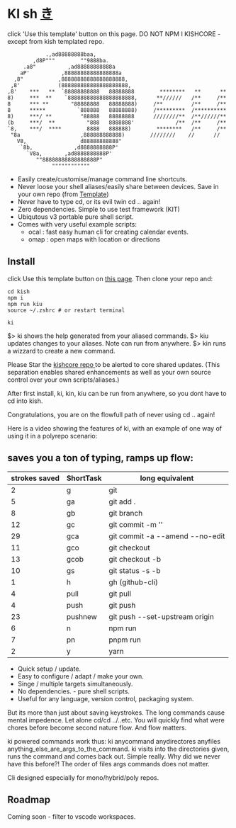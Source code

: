 # KI sh <a href=https://en.wikipedia.org/wiki/Qi > き </a>

click 'Use this template' button on this page.
 DO NOT NPM I KISHCORE - except from kish templated repo.


```
            .,ad88888888baa,
        ,d8P"""        ""9888ba.
     .a8"          ,ad88888888888a
    aP'          ,88888888888888888a
  ,8"           ,88888888888888888888,
 ,8'            (888888888888888888888,
,8'    ***   **  `88888888888   88888888        ********   **      **
8)     ***  **    `888888888888888888888,      **//////   /**     /**
8      *** **       "88888888   88888888)     /**         /**     /**
8      *****          `888888   88888888)     /*********  /**********
8)     ***/ **         "88888   88888888      ////////**  /**//////**
(b     ***/  **          "888   8888888'             /**  /**     /**
`8,    ***/  ****        8888   888888)        ********   /**     /**
 "8a                   ,888888888888)        ////////    //      // 
   V8,                 d88888888888"
    `8b,             ,d8888888888P'
      `V8a,       ,ad8888888888P'  
         ""88888888888888888P"     
              """"""""""""
```

* Easily create/customise/manage command line shortcuts.
* Never loose your shell aliases/easily share between devices. Save in your own repo (from <a href=https://github.com/ticaboo/kish >Template</a>)
* Never have to type cd, or its evil twin cd .. again!
* Zero dependencies. Simple to use test framework (KIT)
* Ubiqutous v3 portable pure shell script.
* Comes with very useful example scripts:
  * ocal : fast easy human cli for creating calendar events.
  * omap : open maps with location or directions



## Install
click Use this template button on  <a href=https://github.com/ticaboo/kish >this page</a>.
Then clone your repo and:
```
cd kish
npm i
npm run kiu
source ~/.zshrc # or restart terminal

ki
```

$> ki shows the help generated from your aliased commands.
$> kiu updates changes to your aliases. Note can run from anywhere.
$> kin runs a wizzard to create a new command.

Please Star the <a href="https://github.com/ki-sh/kishcore"> kishcore repo </a> to be alerted to
core shared updates. (This separation enables shared enhancements as well as your own source control over your own scripts/aliases.)


After first install, ki, kin, kiu can be run from anywhere, so you dont have to 
cd into kish. 

Congratulations, you are on the flowfull path of never using cd .. again!

Here is a video showing the features of ki, with an example of one way of using it
in a polyrepo scenario:



## saves you a ton of typing, ramps up flow:

| strokes saved | ShortTask | long equivalent                 |
| ------------- | --------- | ------------------------------- |
| 2             | g         | git                             |
| 5             | ga        | git add .                       |
| 8             | gb        | git branch                      |
| 12            | gc        | git commit -m ''                |
| 29            | gca       | git commit -a --amend --no-edit |
| 11            | gco       | git checkout                    |
| 13            | gcob      | git checkout -b                 |
| 10            | gs        | git status -s -b                |
| 1             | h         | gh (github-cli)                 |
| 4             | pull      | git pull                        |
| 4             | push      | git push                        |
| 23            | pushnew   | git push --set-upstream origin  |
| 6             | n         | npm run                         |
| 7             | pn        | pnpm run                        |
| 2             | y         | yarn                            |

- Quick setup / update.
- Easy to configure / adapt / make your own.
- Singe / multiple targets simultaneously.
- No dependencies. - pure shell scripts.
- Useful for any language, version control, packaging system.

But its more than just about saving keystrokes. The long commands cause mental impedence. Let alone cd/cd ../..etc. You will quickly find what were chores before become second nature flow. And flow matters. 

ki powered commands work thus:
ki anycommand anydirectores anyfiles anything_else_are_args_to_the_command.
ki visits into the directories given, runs the command and comes back out. Simple really. Why did we never have this before?!
The order of files args commands does not matter.

Cli designed especially for mono/hybrid/poly repos. 

## Roadmap

Coming soon - filter to vscode workspaces. 



